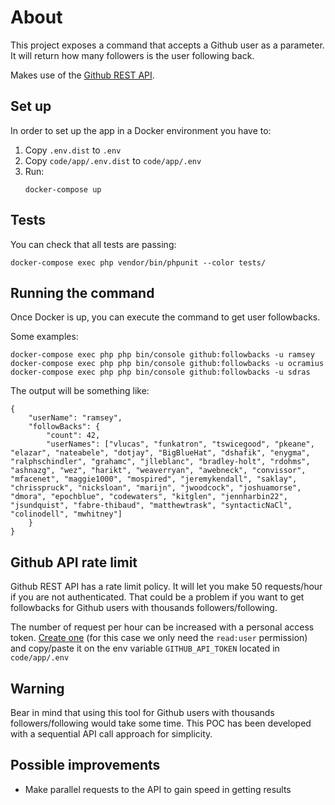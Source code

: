 # About

This project exposes a command that accepts a Github user as a parameter. It will return how many followers is the user following back.

Makes use of the [Github REST API](https://docs.Github.com/en/rest).

## Set up

In order to set up the app in a Docker environment you have to:

1) Copy `.env.dist` to `.env`
2) Copy `code/app/.env.dist` to `code/app/.env`
3) Run:
    ```
    docker-compose up
    ```

## Tests

You can check that all tests are passing:
```
docker-compose exec php vendor/bin/phpunit --color tests/
```

## Running the command

Once Docker is up, you can execute the command to get user followbacks.

Some examples:
```
docker-compose exec php php bin/console github:followbacks -u ramsey
docker-compose exec php php bin/console github:followbacks -u ocramius
docker-compose exec php php bin/console github:followbacks -u sdras
```

The output will be something like:
```
{
    "userName": "ramsey",
    "followBacks": {
        "count": 42,
        "userNames": ["vlucas", "funkatron", "tswicegood", "pkeane", "elazar", "nateabele", "dotjay", "BigBlueHat", "dshafik", "enygma", "ralphschindler", "grahamc", "jlleblanc", "bradley-holt", "rdohms", "ashnazg", "wez", "harikt", "weaverryan", "awebneck", "convissor", "mfacenet", "maggie1000", "mospired", "jeremykendall", "saklay", "chrisspruck", "nicksloan", "marijn", "jwoodcock", "joshuamorse", "dmora", "epochblue", "codewaters", "kitglen", "jennharbin22", "jsundquist", "fabre-thibaud", "matthewtrask", "syntacticNaCl", "colinodell", "mwhitney"]
    }
}
```

## Github API rate limit

Github REST API has a rate limit policy. It will let you make 50 requests/hour if you are not authenticated. That could be a problem if you want to get followbacks for Github users with thousands followers/following.

The number of request per hour can be increased with a personal access token. [Create one](https://docs.github.com/en/github/authenticating-to-github/creating-a-personal-access-token#creating-a-token) (for this case we only need the `read:user` permission) and copy/paste it on the env variable `GITHUB_API_TOKEN` located in `code/app/.env`

## Warning

Bear in mind that using this tool for Github users with thousands followers/following would take some time. This POC has been developed with a sequential API call approach for simplicity.

## Possible improvements

* Make parallel requests to the API to gain speed in getting results
